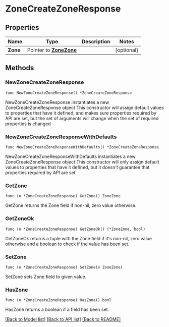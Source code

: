 # ZoneCreateZoneResponse

## Properties

Name | Type | Description | Notes
------------ | ------------- | ------------- | -------------
**Zone** | Pointer to [**ZoneZone**](ZoneZone.md) |  | [optional] 

## Methods

### NewZoneCreateZoneResponse

`func NewZoneCreateZoneResponse() *ZoneCreateZoneResponse`

NewZoneCreateZoneResponse instantiates a new ZoneCreateZoneResponse object
This constructor will assign default values to properties that have it defined,
and makes sure properties required by API are set, but the set of arguments
will change when the set of required properties is changed

### NewZoneCreateZoneResponseWithDefaults

`func NewZoneCreateZoneResponseWithDefaults() *ZoneCreateZoneResponse`

NewZoneCreateZoneResponseWithDefaults instantiates a new ZoneCreateZoneResponse object
This constructor will only assign default values to properties that have it defined,
but it doesn't guarantee that properties required by API are set

### GetZone

`func (o *ZoneCreateZoneResponse) GetZone() ZoneZone`

GetZone returns the Zone field if non-nil, zero value otherwise.

### GetZoneOk

`func (o *ZoneCreateZoneResponse) GetZoneOk() (*ZoneZone, bool)`

GetZoneOk returns a tuple with the Zone field if it's non-nil, zero value otherwise
and a boolean to check if the value has been set.

### SetZone

`func (o *ZoneCreateZoneResponse) SetZone(v ZoneZone)`

SetZone sets Zone field to given value.

### HasZone

`func (o *ZoneCreateZoneResponse) HasZone() bool`

HasZone returns a boolean if a field has been set.


[[Back to Model list]](../README.md#documentation-for-models) [[Back to API list]](../README.md#documentation-for-api-endpoints) [[Back to README]](../README.md)


